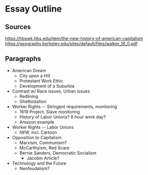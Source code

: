 # Essay Outline

## Sources
https://hbswk.hbs.edu/item/the-new-history-of-american-capitalism
https://geography.berkeley.edu/sites/default/files/walker_18_0.pdf

## Paragraphs

* American Dream
    - City upon a Hill
    - Protestant Work Ethic
    - Development of a Suburbia
* Contrast w/ Race issues, Urban issues
    - Redlining
    - Ghettoization
* Worker Rights -- Stringent requirements, monitoring
    - 1619 Project, Slave monitoring
    - History of Labor Unions? 8 hour work day?
    - Amazon example
* Worker Rights -- Labor Unions
    - IWW, incl. Cartoon
* Opposition to Capitalism
    - Marxism, Communism?
    - McCarthyism, Red Scare
    - Bernie Sanders, Democratic Socialism
        - Jacobin Article?
* Technology and the Future 
    - Neofeudalism?
